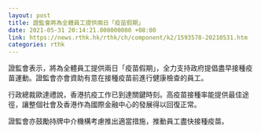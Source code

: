 ```yaml
---
layout: post
title: 證監會將為全體員工提供兩日「疫苗假期」
date: 2021-05-31 20:14:21.000000000 +08:00
link: https://news.rthk.hk/rthk/ch/component/k2/1593578-20210531.htm
categories: rthk
---
```


證監會表示，將為全體員工提供兩日「疫苗假期」，全力支持政府提倡盡早接種疫苗運動。證監會亦會資助有意在接種疫苗前進行健康檢查的員工。

行政總裁歐達禮說，香港抗疫工作已到達關鍵時刻。高疫苗接種率能提供最佳途徑，讓整個社會及香港作為國際金融中心的發展得以回復正常。

證監會亦鼓勵持牌中介機構考慮推出適當措施，推動員工盡快接種疫苗。
